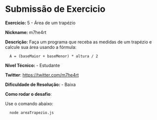 # Submissão de Exercicio

**Exercicio:** 5 - Área de um trapézio

**Nickname:** m7he4rt

**Descrição:** Faça um programa que receba as medidas de um trapézio e calcule sua área usando a fórmula:

```
  A = (baseMaior + baseMenor) * altura / 2
```

**Nível Técnico:** - Estudante

**Twitter**: https://twitter.com/m7he4rt

**Dificuldade de Resolução:** - Baixa

**Como rodar o desafio**: 

Use o comando abaixo: 
```bash
  node areaTrapezio.js
```